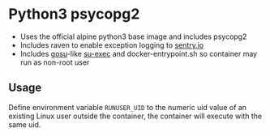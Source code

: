 # Python3 psycopg2

* Uses the official alpine python3 base image and includes psycopg2
* Includes raven to enable exception logging to [sentry.io](https://sentry.io/)
* Includes [gosu](https://github.com/tianon/gosu)-like [su-exec](https://github.com/ncopa/su-exec) and docker-entrypoint.sh so container may run as non-root user

## Usage

Define environment variable `RUNUSER_UID` to the numeric uid value of an existing Linux user outside the container, the container will execute with the same uid.
